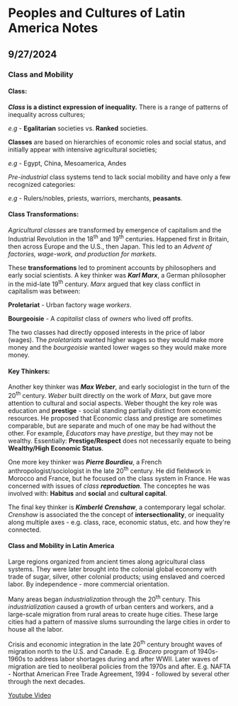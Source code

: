 # **Peoples and Cultures of Latin America Notes**

## **9/27/2024**

### **Class and Mobility**
#### **Class:**
**_Class_ is a distinct expression of inequality.**
There is a range of patterns of inequality across cultures;

_e.g_ - **Egalitarian** societies vs. **Ranked** societies.

**Classes** are based on hierarchies of economic roles and social status, and initially appear with intensive agricultural societies;

_e.g_ - Egypt, China, Mesoamerica, Andes

*Pre-industrial* class systems tend to lack social mobility and have only a few recognized categories:

_e.g_ - Rulers/nobles, priests, warriors, merchants, **peasants**. 

#### **Class Transformations:**
_Agricultural classes_ are transformed by emergence of capitalism and the Industrial Revolution in the 18<sup>th</sup> and 19<sup>th</sup> centuries. Happened first in Britain, then across Europe and the U.S., then Japan. This led to an _Advent of factories, wage-work, and production for markets_.

These **transformations** led to prominent accounts by philosophers and early social scientists.
A key thinker was ***Karl Marx***, a German philosopher in the mid-late 19<sup>th</sup> century.
_Marx_ argued that key class conflict in capitalism was between:

**Proletariat** - Urban factory wage _workers_.

**Bourgeoisie** - A _capitalist_ class of _owners_ who lived off profits.

The two classes had directly opposed interests in the price of labor (wages).
The _proletariats_ wanted higher wages so they would make more money and the _bourgeoisie_ wanted lower wages so they would make more money.

#### **Key Thinkers**:
Another key thinker was ***Max Weber***, and early sociologist in the turn of the 20<sup>th</sup> century.
_Weber_ built directly on the work of _Marx_, but gave more attention to cultural and social aspects.
Weber thought the key role was education and **prestige** - social standing partially distinct from economic resources.
He proposed that Economic class and prestige are sometimes comparable, but are separate and much of one may be had without the other.
For example, _Educators_ may have _prestige_, but they may not be wealthy.
Essentially: **Prestige/Respect** does not necessarily equate to being **Wealthy/High Economic Status**.

One more key thinker was ***Pierre Bourdieu***, a French anthropologist/sociologist in the late 20<sup>th</sup> century.
He did fieldwork in Morocco and France, but he focused on the class system in France. He was concerned with issues of _class **reproduction**_.
The conceptes he was involved with: **Habitus** and **social** and **cultural capital**.

The final key thinker is ***Kimberlé Crenshaw***, a contemporary legal scholar.
_Crenshaw_ is associated the the concept of **intersectionality**, or inequality along multiple axes - e.g. class, race, economic status, etc. and how they're connected.

#### **Class and Mobility in Latin America**
Large regions organized from ancient times along agricultural class systems.
They were later brought into the colonial global economy with trade of sugar, silver, other colonial products; using enslaved and coerced labor.
By independence - more commercial orientation.

Many areas began _industrialization_ through the 20<sup>th</sup> century.
This _industrialization_ caused a growth of urban centers and workers, and a large-scale migration from rural areas to create huge cities.
These large cities had a pattern of massive slums surrounding the large cities in order to house all the labor.

Crisis and economic integration in the late 20<sup>th</sup> century brought waves of migration north to the U.S. and Canade.
E.g. _Bracero_ program of 1940s-1960s to address labor shortages during and after WWII.
Later waves of migration are tied to neoliberal policies from the 1970s and after.
E.g. NAFTA - Northat American Free Trade Agreement, 1994 - followed by several other through the next decades.

[Youtube Video](https://www.youtube.com/watch?v=1XJ4hKmWYWw)
